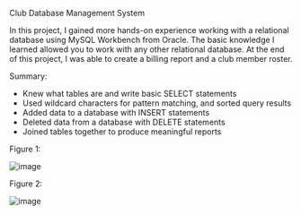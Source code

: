 Club Database Management System


In this project, I gained more hands-on experience working with a relational database using MySQL Workbench from Oracle. The basic knowledge I learned allowed you to work with any other relational database. At the end of this project, I was able to create a billing report and a club member roster.

Summary:


* Knew what tables are and write basic SELECT statements
* Used wildcard characters for pattern matching, and sorted query results
* Added data to a database with INSERT statements
* Deleted data from a database with DELETE statements
* Joined tables together to produce meaningful reports

Figure 1:

![image](https://user-images.githubusercontent.com/101227930/189572726-3a666d59-6a0b-49bd-981a-c5029a93ea09.png)


Figure 2:

![image](https://user-images.githubusercontent.com/101227930/189573988-030ba67d-851a-4f06-9a46-25bc3c6797e6.png)


